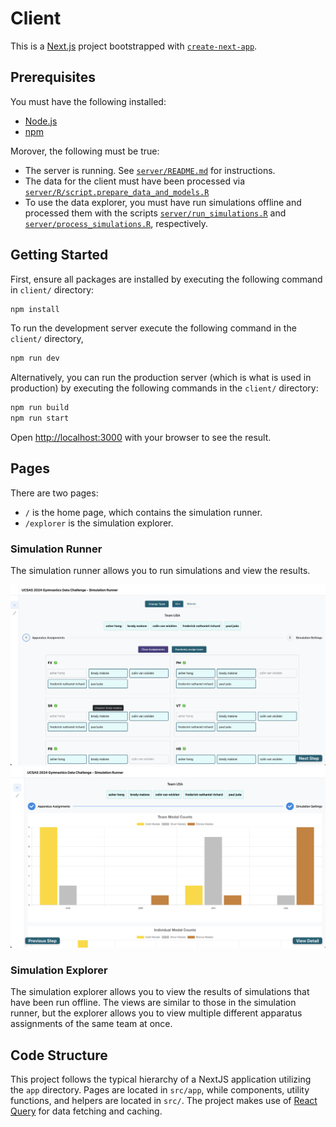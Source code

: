 # Client

This is a [Next.js](https://nextjs.org/) project bootstrapped with [`create-next-app`](https://github.com/vercel/next.js/tree/canary/packages/create-next-app).

## Prerequisites

You must have the following installed:

- [Node.js](https://nodejs.org/en/)
- [npm](https://www.npmjs.com/)

Morover, the following must be true:

- The server is running. See [`server/README.md`](../server/README.md) for instructions.
- The data for the client must have been processed via [`server/R/script.prepare_data_and_models.R`](../server/R/script.prepare_data_and_models.R)
- To use the data explorer, you must have run simulations offline and processed them with the scripts [`server/run_simulations.R`](../server/run_simulations.R) and [`server/process_simulations.R`](../server/process_simulations.R), respectively.

## Getting Started

First, ensure all packages are installed by executing the following command in `client/` directory:

```bash
npm install
```

To run the development server execute the following command in the `client/` directory,

```bash
npm run dev
```

Alternatively, you can run the production server (which is what is used in production) by executing the following commands in the `client/` directory:

```bash
npm run build
npm run start
```

Open [http://localhost:3000](http://localhost:3000) with your browser to see the result.

## Pages

There are two pages:

- `/` is the home page, which contains the simulation runner.
- `/explorer` is the simulation explorer.

### Simulation Runner

The simulation runner allows you to run simulations and view the results.

![Simulation runner](../docs/simulation_runner.png)
![Results](../docs/results_viewer.png)

### Simulation Explorer

The simulation explorer allows you to view the results of simulations that have been run offline.
The views are similar to those in the simulation runner, but the explorer allows you to view multiple different
apparatus assignments of the same team at once.

## Code Structure

This project follows the typical hierarchy of a NextJS application utilizing the `app` directory. Pages
are located in `src/app`, while components, utility functions, and helpers are located in `src/`.
The project makes use of [React Query](https://tanstack.com/query/latest/) for data fetching and caching.
